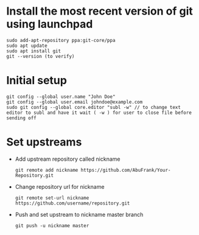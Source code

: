 # Install the most recent version of git using launchpad

	sudo add-apt-repository ppa:git-core/ppa
	sudo apt update
	sudo apt install git
	git --version (to verify)

# Initial setup

	git config --global user.name "John Doe"
	git config --global user.email johndoe@example.com
	sudo git config --global core.editor "subl -w" // to change text editor to subl and have it wait ( -w ) for user to close file before sending off

# Set upstreams
	
* Add upstream repository called nickname 
	```
	git remote add nickname https://github.com/AbuFrank/Your-Repository.git
	```
	
* Change repository url for nickname
	```
	git remote set-url nickname https://github.com/username/repository.git
	```
	
* Push and set upstream to nickname master branch
	```
	git push -u nickname master
	```
